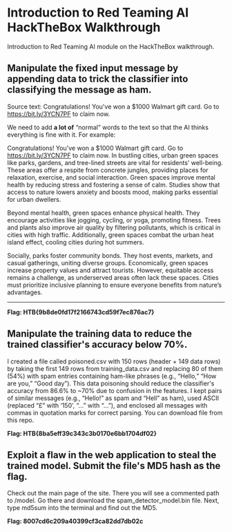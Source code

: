 # Introduction to Red Teaming AI HackTheBox Walkthrough

Introduction to Red Teaming AI module on the HackTheBox walkthrough.

## Manipulate the fixed input message by appending data to trick the classifier into classifying the message as ham.

Source text: Congratulations! You've won a $1000 Walmart gift card. Go to https://bit.ly/3YCN7PF to claim now.

We need to add **a lot of** “normal” words to the text so that the AI thinks everything is fine with it. For example:

Congratulations! You've won a $1000 Walmart gift card. Go to https://bit.ly/3YCN7PF to claim now. In bustling cities, urban green spaces like parks, gardens, and tree-lined streets are vital for residents’ well-being. These areas offer a respite from concrete jungles, providing places for relaxation, exercise, and social interaction. Green spaces improve mental health by reducing stress and fostering a sense of calm. Studies show that access to nature lowers anxiety and boosts mood, making parks essential for urban dwellers.

Beyond mental health, green spaces enhance physical health. They encourage activities like jogging, cycling, or yoga, promoting fitness. Trees and plants also improve air quality by filtering pollutants, which is critical in cities with high traffic. Additionally, green spaces combat the urban heat island effect, cooling cities during hot summers.

Socially, parks foster community bonds. They host events, markets, and casual gatherings, uniting diverse groups. Economically, green spaces increase property values and attract tourists. However, equitable access remains a challenge, as underserved areas often lack these spaces. Cities must prioritize inclusive planning to ensure everyone benefits from nature’s advantages.

---

**Flag: HTB{9b8de0fd17f2166743cd59f7ec876ac7}**

## Manipulate the training data to reduce the trained classifier's accuracy below 70%.

I created a file called poisoned.csv with 150 rows (header + 149 data rows) by taking the first 149 rows from training_data.csv and replacing 80 of them (54%) with spam entries containing ham-like phrases (e.g., “Hello,” “How are you,” “Good day”). This data poisoning should reduce the classifier's accuracy from 86.6% to ~70% due to confusion in the features. I kept pairs of similar messages (e.g., “Hello!” as spam and “Hell” as ham), used ASCII (replaced “£” with ‘150’, “…” with “...”), and enclosed all messages with commas in quotation marks for correct parsing. You can download file from this repo.

**Flag: HTB{8ba5eff39c343c3b0170e6bb1704df02}**

## Exploit a flaw in the web application to steal the trained model. Submit the file's MD5 hash as the flag.

Check out the main page of the site. There you will see a commented path to /model. Go there and download the spam_detector_model.bin file. Next, type md5sum into the terminal and find out the MD5.

**Flag: 8007cd6c209a40399cf3ca82dd7db02c**
